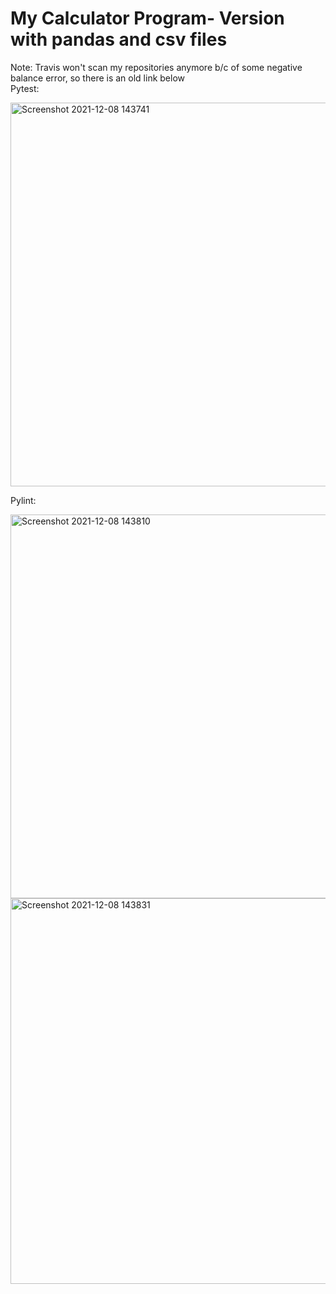 # My Calculator Program- Version with pandas and csv files
Note: Travis won't scan my repositories anymore b/c of some negative balance error, so there is an old link below                                                                
Pytest:                                                                                                                         

<img width="614" alt="Screenshot 2021-12-08 143741" src="https://user-images.githubusercontent.com/90353188/145273067-ac6b7c04-2fec-485d-9a1f-ac176cfdc4d8.png">

Pylint:

<img width="614" alt="Screenshot 2021-12-08 143810" src="https://user-images.githubusercontent.com/90353188/145273117-2c6501d0-3929-4dc9-8539-2852c5d774ac.png">
<img width="617" alt="Screenshot 2021-12-08 143831" src="https://user-images.githubusercontent.com/90353188/145273127-b606d924-e033-498e-b25e-793981503ac7.png">

